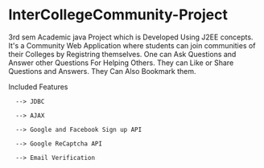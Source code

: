 # InterCollegeCommunity-Project
3rd sem Academic java Project which is Developed Using J2EE concepts. It's a Community Web Application where students can join  communities of their Colleges by Registring themselves. One can Ask Questions and Answer other Questions For Helping Others. They can Like or Share Questions and Answers. They Can Also Bookmark them. 

Included Features

      --> JDBC
      
      --> AJAX
      
      --> Google and Facebook Sign up API
      
      --> Google ReCaptcha API
      
      --> Email Verification
